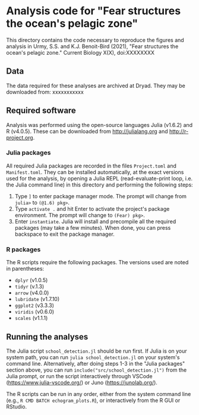 # Analysis code for "Fear structures the ocean's pelagic zone"

This directory contains the code necessary to reproduce the figures and analysis in Urmy, S.S. and K.J. Benoit-Bird (2021), "Fear structures the ocean's pelagic zone." Current Biology X(X), doi:XXXXXXXX

## Data
The data required for these analyses are archived at Dryad.  They may be downloaded from: xxxxxxxxxxx

## Required software

Analysis was performed using the open-source languages Julia (v1.6.2) and R (v4.0.5). These can be downloaded from http://julialang.org and http://r-project.org.

### Julia packages

All required Julia packages are recorded in the files `Project.toml` and `Manifest.toml`.  They can be installed automatically, at the exact versions used for the analysis, by opening a Julia REPL (read-evaluate-print loop, i.e. the Julia command line) in this directory and performing the following steps:

1. Type `]` to enter package manager mode. The prompt will change from `julia>` to `(@1.6) pkg>`.
2. Type `activate .` and hit Enter to activate the project's package environment. The prompt will change to `(Fear) pkg>`.
3. Enter `instantiate`. Julia will install and precompile all the required packages (may take a few minutes).  When done, you can press backspace to exit the package manager.

### R packages

The R scripts require the following packages.  The versions used are noted in parentheses:

* `dplyr` (v1.0.5)
* `tidyr` (v.1.3)
* `arrow` (v4.0.0)
* `lubridate` (v1.7.10)
* `ggplot2` (v3.3.3)
* `viridis` (v0.6.0)
* `scales` (v1.1.1)


## Running the analyses

The Julia script `school_detection.jl` should be run first.  If Julia is on your system path, you can run `julia school_detection.jl` on your system's command line. Alternatively, after doing steps 1-3 in the "Julia packages" section above, you can run `include("src/school_detection.jl")` from the Julia prompt, or run the script interactively through VSCode (https://www.julia-vscode.org/) or Juno (https://junolab.org/).

The R scripts can be run in any order, either from the system command line (e.g., `R CMD BATCH echogram_plots.R`), or interactively from the R GUI or RStudio.
